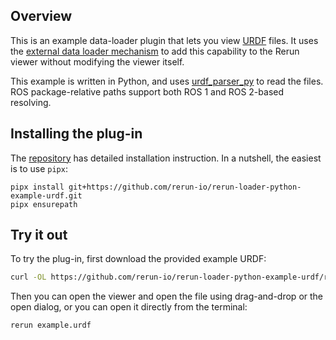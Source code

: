 <!--[metadata]
title = "URDF Loader"
source = "https://github.com/rerun-io/rerun-loader-python-example-urdf"
tags = ["3D", "mesh", "loader"]
thumbnail = "https://static.rerun.io/urdf_loader/9c04fbb376cd4f7498628a98593035c6da0f17fb/480w.png"
thumbnail_dimensions = [480, 480]
-->

<picture>
  <img src="https://static.rerun.io/urdf_loader/fe6730519ceb0f73040fce8aa7cc89e773bafe5c/full.png" alt="">
  <source media="(max-width: 480px)" srcset="https://static.rerun.io/urdf_loader/fe6730519ceb0f73040fce8aa7cc89e773bafe5c/480w.png">
  <source media="(max-width: 768px)" srcset="https://static.rerun.io/urdf_loader/fe6730519ceb0f73040fce8aa7cc89e773bafe5c/768w.png">
  <source media="(max-width: 1024px)" srcset="https://static.rerun.io/urdf_loader/fe6730519ceb0f73040fce8aa7cc89e773bafe5c/1024w.png">
  <source media="(max-width: 1200px)" srcset="https://static.rerun.io/urdf_loader/fe6730519ceb0f73040fce8aa7cc89e773bafe5c/1200w.png">
</picture>


## Overview

This is an example data-loader plugin that lets you view [URDF](https://wiki.ros.org/urdf) files. It uses the [external data loader mechanism](https://www.rerun.io/docs/howto/open-any-file#external-dataloaders) to add this capability to the Rerun viewer without modifying the viewer itself.

This example is written in Python, and uses [urdf_parser_py](https://github.com/ros/urdf_parser_py/tree/ros2) to read the files. ROS package-relative paths support both ROS 1 and ROS 2-based resolving.

## Installing the plug-in

The [repository](https://github.com/rerun-io/rerun-loader-python-example-urdf) has detailed installation instruction. In a nutshell, the easiest is to use `pipx`:

```
pipx install git+https://github.com/rerun-io/rerun-loader-python-example-urdf.git
pipx ensurepath
```


## Try it out

To try the plug-in, first download the provided example URDF:

```bash
curl -OL https://github.com/rerun-io/rerun-loader-python-example-urdf/raw/main/example.urdf
```

Then you can open the viewer and open the file using drag-and-drop or the open dialog, or you can open it directly from the terminal:

```bash
rerun example.urdf
```
